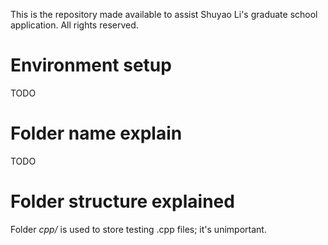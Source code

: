 This is the repository made available to assist Shuyao Li's graduate school
application. All rights reserved.

# Environment setup
TODO

# Folder name explain
TODO

# Folder structure explained
Folder _cpp/_ is used to store testing .cpp files; it's unimportant.

